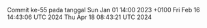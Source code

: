 Commit ke-55 pada tanggal Sun Jan 01 14:00 2023 +0100
Fri Feb 16 14:43:06 UTC 2024
Thu Apr 18 08:43:21 UTC 2024
